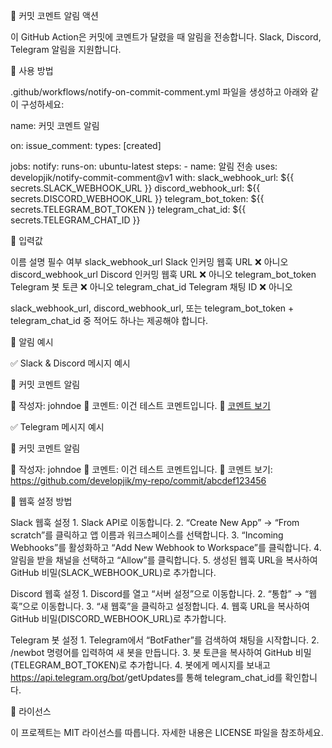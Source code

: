 🚀 커밋 코멘트 알림 액션

이 GitHub Action은 커밋에 코멘트가 달렸을 때 알림을 전송합니다. Slack, Discord, Telegram 알림을 지원합니다.

📌 사용 방법

.github/workflows/notify-on-commit-comment.yml 파일을 생성하고 아래와 같이 구성하세요:

name: 커밋 코멘트 알림

on:
issue_comment:
types: [created]

jobs:
notify:
runs-on: ubuntu-latest
steps: - name: 알림 전송
uses: developjik/notify-commit-comment@v1
with:
slack_webhook_url: ${{ secrets.SLACK_WEBHOOK_URL }}
discord_webhook_url: ${{ secrets.DISCORD_WEBHOOK_URL }}
telegram_bot_token: ${{ secrets.TELEGRAM_BOT_TOKEN }}
telegram_chat_id: ${{ secrets.TELEGRAM_CHAT_ID }}

🔧 입력값

이름 설명 필수 여부
slack_webhook_url Slack 인커밍 웹훅 URL ❌ 아니오
discord_webhook_url Discord 인커밍 웹훅 URL ❌ 아니오
telegram_bot_token Telegram 봇 토큰 ❌ 아니오
telegram_chat_id Telegram 채팅 ID ❌ 아니오

slack_webhook_url, discord_webhook_url, 또는 telegram_bot_token + telegram_chat_id 중 적어도 하나는 제공해야 합니다.

📩 알림 예시

✅ Slack & Discord 메시지 예시

💬 커밋 코멘트 알림

🔹 작성자: johndoe
🔹 코멘트: 이건 테스트 코멘트입니다.
🔹 [코멘트 보기](https://github.com/developjik/my-repo/commit/abcdef123456)

✅ Telegram 메시지 예시

💬 커밋 코멘트 알림

🔹 작성자: johndoe
🔹 코멘트: 이건 테스트 코멘트입니다.
🔹 코멘트 보기: https://github.com/developjik/my-repo/commit/abcdef123456

🔧 웹훅 설정 방법

Slack 웹훅 설정 1. Slack API로 이동합니다. 2. “Create New App” → “From scratch”를 클릭하고 앱 이름과 워크스페이스를 선택합니다. 3. “Incoming Webhooks”를 활성화하고 “Add New Webhook to Workspace”를 클릭합니다. 4. 알림을 받을 채널을 선택하고 “Allow”를 클릭합니다. 5. 생성된 웹훅 URL을 복사하여 GitHub 비밀(SLACK_WEBHOOK_URL)로 추가합니다.

Discord 웹훅 설정 1. Discord를 열고 “서버 설정”으로 이동합니다. 2. “통합” → “웹훅”으로 이동합니다. 3. “새 웹훅”을 클릭하고 설정합니다. 4. 웹훅 URL을 복사하여 GitHub 비밀(DISCORD_WEBHOOK_URL)로 추가합니다.

Telegram 봇 설정 1. Telegram에서 “BotFather”를 검색하여 채팅을 시작합니다. 2. /newbot 명령어를 입력하여 새 봇을 만듭니다. 3. 봇 토큰을 복사하여 GitHub 비밀(TELEGRAM_BOT_TOKEN)로 추가합니다. 4. 봇에게 메시지를 보내고 https://api.telegram.org/bot<YourBotToken>/getUpdates를 통해 telegram_chat_id를 확인합니다.

📜 라이선스

이 프로젝트는 MIT 라이선스를 따릅니다. 자세한 내용은 LICENSE 파일을 참조하세요.
